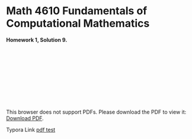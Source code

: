 # Math 4610 Fundamentals of Computational Mathematics
**Homework 1, Solution 9.**

<object data="http://github.com/gbmitchell/math4610/blob/master/HW1/IVP_Plot.pdf" type="application/pdf" width="700px" height="700px">
    <embed src="http://github.com/gbmitchell/math4610/blob/master/HW1/IVP_Plot.pdf">
        <p>This browser does not support PDFs. Please download the PDF to view it: <a href="http://github.com/gbmitchell/math4610/blob/master/HW1/IVP_Plot.pdf">Download PDF</a>.</p>
    </embed>
</object>

Typora Link [pdf test](https://github.com/gbmitchell/math4610/blob/master/Hw1/IVP_Plot)

